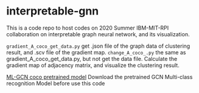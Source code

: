 # interpretable-gnn
This is a code repo to host codes on 2020 Summer IBM-MIT-RPI collaboration on interpretable graph neural network, and its visualization. 

`gradient_A_coco_get_data.py`
get .json file of the graph data of clustering result, and .scv file of the gradient map.
`change_A_coco_.py`
the same as gradient_A_coco_get_data.py, but not get the data file. Calculate the gradient map of adjacency matrix, and visualize the clustering result.

[ML-GCN coco pretrained model](https://drive.google.com/file/d/1ivLi1Rc-dCUmN1ProcMk76zxF1DSvlIk/view)
Download the pretrained GCN Multi-class recognition Model before use this code


